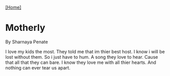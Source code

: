 [[Home]](index.html)

# Motherly 

By Sharnaya Penate


I love my kids the most.
They told me that im thier best host.
I know i will be lost without them.
So i just have to hum.
A song they love to hear. 
Cause that all that they can bare.
I know they love me with all thier hearts.
And nothing can ever tear us apart.
